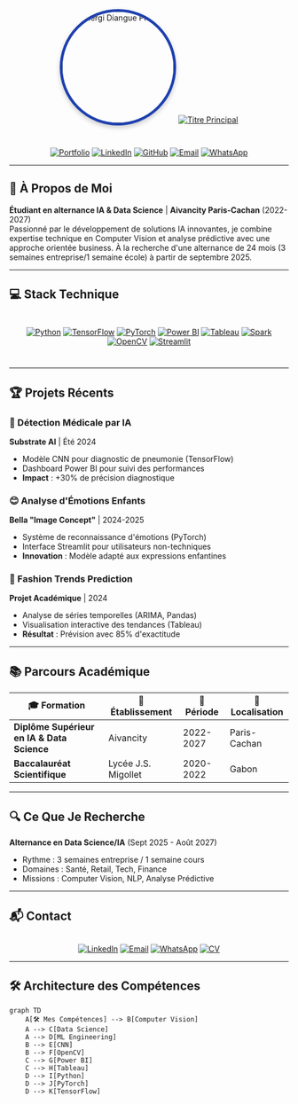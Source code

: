 <div align="center">
  
<!-- Photo de profil avec bordure arrondie -->
<img src="https://drive.google.com/uc?export=view&id=1U5VXVpumjZFicad3Dxq-Etc3qWOm8uo3" width="200" style="border-radius: 50%; border: 5px solid #1E40AF; margin-bottom: 20px; box-shadow: 0 4px 8px rgba(0,0,0,0.2);" alt="Hergi Diangue Photo"/>


<!-- Titre principal dynamique -->
<a href="https://github.com/dianguehergi">
  <img src="https://readme-typing-svg.demolab.com?font=Fira+Code&weight=700&size=32&duration=3000&pause=1000&color=1E40AF&background=45FF8B00&center=true&vCenter=true&width=700&height=90&lines=HERGI+DIANGUE;Data+Science+%26+AI+Solutions;Computer+Vision+Specialist;Turning+Data+Into+Decisions" alt="Titre Principal"/>
</a>

</div>

<div align="center" style="margin-top: 20px;">

[![Portfolio](https://img.shields.io/badge/🌐_Portfolio-FFA500?style=for-the-badge&logo=google-chrome&logoColor=white)](https://dianguehergi.github.io)
[![LinkedIn](https://img.shields.io/badge/🔗_LinkedIn-0077B5?style=for-the-badge&logo=linkedin)](https://www.linkedin.com/in/hergi-diangue-38b2a1252/)
[![GitHub](https://img.shields.io/badge/💻_GitHub-181717?style=for-the-badge&logo=github)](https://github.com/dianguehergi)
[![Email](https://img.shields.io/badge/📧_hergidiangue018@gmail.com-D14836?style=for-the-badge&logo=gmail)](mailto:hergidiangue018@gmail.com)
[![WhatsApp](https://img.shields.io/badge/📞_+33_745515169-25D366?style=for-the-badge&logo=whatsapp)](https://wa.me/33745515169)

</div>

---

## 🚀 À Propos de Moi
**Étudiant en alternance IA & Data Science** | **Aivancity Paris-Cachan** (2022-2027)  
Passionné par le développement de solutions IA innovantes, je combine expertise technique en Computer Vision et analyse prédictive avec une approche orientée business. À la recherche d'une alternance de 24 mois (3 semaines entreprise/1 semaine école) à partir de septembre 2025.

---

## 💻 Stack Technique
<div align="center" style="margin: 25px 0; display: flex; flex-wrap: wrap; justify-content: center; gap: 10px;">

[![Python](https://img.shields.io/badge/Python-3776AB?logo=python&logoColor=white&style=for-the-badge)](https://www.python.org)
[![TensorFlow](https://img.shields.io/badge/TensorFlow-FF6F00?logo=tensorflow&logoColor=white&style=for-the-badge)](https://www.tensorflow.org)
[![PyTorch](https://img.shields.io/badge/PyTorch-EE4C2C?logo=pytorch&logoColor=white&style=for-the-badge)](https://pytorch.org)
[![Power BI](https://img.shields.io/badge/Power_BI-F2C811?logo=powerbi&logoColor=black&style=for-the-badge)](https://powerbi.microsoft.com)
[![Tableau](https://img.shields.io/badge/Tableau-E97627?logo=tableau&logoColor=white&style=for-the-badge)](https://www.tableau.com)
[![Spark](https://img.shields.io/badge/Spark-E25A1C?logo=apachespark&logoColor=white&style=for-the-badge)](https://spark.apache.org)
[![OpenCV](https://img.shields.io/badge/OpenCV-5C3EE8?logo=opencv&logoColor=white&style=for-the-badge)](https://opencv.org)
[![Streamlit](https://img.shields.io/badge/Streamlit-FF4B4B?logo=streamlit&logoColor=white&style=for-the-badge)](https://streamlit.io)

</div>

---

## 🏆 Projets Récents

### 🏥 Détection Médicale par IA
**Substrate AI** | Été 2024  
- Modèle CNN pour diagnostic de pneumonie (TensorFlow)
- Dashboard Power BI pour suivi des performances
- **Impact** : +30% de précision diagnostique

### 😊 Analyse d'Émotions Enfants
**Bella "Image Concept"** | 2024-2025  
- Système de reconnaissance d'émotions (PyTorch)
- Interface Streamlit pour utilisateurs non-techniques
- **Innovation** : Modèle adapté aux expressions enfantines

### 👗 Fashion Trends Prediction
**Projet Académique** | 2024  
- Analyse de séries temporelles (ARIMA, Pandas)
- Visualisation interactive des tendances (Tableau)
- **Résultat** : Prévision avec 85% d'exactitude

---

## 📚 Parcours Académique

| 🎓 Formation | 🏫 Établissement | 📅 Période | 📍 Localisation |
|-------------|-----------------|------------|----------------|
| **Diplôme Supérieur en IA & Data Science** | Aivancity | 2022-2027 | Paris-Cachan |
| **Baccalauréat Scientifique** | Lycée J.S. Migollet | 2020-2022 | Gabon |

---

## 🔍 Ce Que Je Recherche
**Alternance en Data Science/IA** (Sept 2025 - Août 2027)  
- Rythme : 3 semaines entreprise / 1 semaine cours
- Domaines : Santé, Retail, Tech, Finance
- Missions : Computer Vision, NLP, Analyse Prédictive

---

## 📬 Contact
<div align="center" style="margin-top: 30px;">

[![LinkedIn](https://img.shields.io/badge/💼_LinkedIn-0077B5?style=for-the-badge)](https://linkedin.com/in/hergi-diangue-38b2a1252)
[![Email](https://img.shields.io/badge/📧_Email-D14836?style=for-the-badge)](mailto:hergidiangue018@gmail.com)
[![WhatsApp](https://img.shields.io/badge/📞_WhatsApp-25D366?style=for-the-badge)](https://wa.me/33745515169)
[![CV](https://img.shields.io/badge/📄_Télécharger_CV-1E40AF?style=for-the-badge)](https://drive.google.com/uc?export=download&id=14nEF5rj3oZ9D1i7nAJ3uRZmoYcvLBp8k)

</div>

---

## 🛠️ Architecture des Compétences
```mermaid
graph TD
    A[🛠️ Mes Compétences] --> B[Computer Vision]
    A --> C[Data Science]
    A --> D[ML Engineering]
    B --> E[CNN]
    B --> F[OpenCV]
    C --> G[Power BI]
    C --> H[Tableau]
    D --> I[Python]
    D --> J[PyTorch]
    D --> K[TensorFlow]
